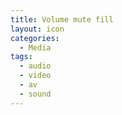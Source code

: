 ```yaml
---
title: Volume mute fill
layout: icon
categories:
  - Media
tags:
  - audio
  - video
  - av
  - sound
---
```

